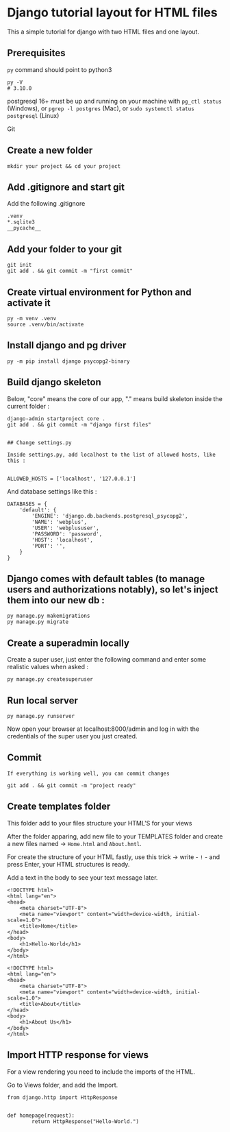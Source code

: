 # Django tutorial layout for HTML files 

This a simple tutorial for django with two HTML files and one layout.

## Prerequisites

`py` command should point to python3

```shell
py -V
# 3.10.0
```

postgresql 16+ must be up and running on your machine with `pg_ctl status` (Windows), or `pgrep -l postgres` (Mac), or `sudo systemctl status postgresql` (Linux)


Git 

## Create a new folder

```shell
mkdir your project && cd your project
```

## Add .gitignore and start git

Add the following .gitignore

```shell
.venv
*.sqlite3
__pycache__
```

## Add your folder to your git 

```shell
git init
git add . && git commit -m "first commit"
```

## Create virtual environment for Python and activate it

```shell
py -m venv .venv
source .venv/bin/activate
```

## Install django and pg driver

```shell
py -m pip install django psycopg2-binary
```

## Build django skeleton

Below, "core" means the core of our app, "." means build skeleton inside the current folder :

```shell
django-admin startproject core .
git add . && git commit -m "django first files"


## Change settings.py

Inside settings.py, add localhost to the list of allowed hosts, like this :


ALLOWED_HOSTS = ['localhost', '127.0.0.1']
```

And database settings like this :

```
DATABASES = {
    'default': {
        'ENGINE': 'django.db.backends.postgresql_psycopg2',
        'NAME': 'webplus',
        'USER': 'webplususer',
        'PASSWORD': 'password',
        'HOST': 'localhost',
        'PORT': '',
    }
}
```


## Django comes with default tables (to manage users and authorizations notably), so let's inject them into our new db :

```
py manage.py makemigrations 
py manage.py migrate 
```

## Create a superadmin locally
Create a super user, just enter the following command and enter some realistic values when asked :

```py manage.py createsuperuser```

## Run local server ##
```
py manage.py runserver
```
Now open your browser at localhost:8000/admin and log in with the credentials of the super user you just created.

## Commit
```
If everything is working well, you can commit changes

git add . && git commit -m "project ready"
```

## Create templates folder

This folder add to your files structure your HTML'S for your views

After the folder apparing, add new file to your TEMPLATES folder and create a new files named -> `Home.html` and `About.hmtl`.

For create the structure of your HTML fastly, use this trick -> write - `!` - and press Enter, your HTML structures is ready.

Add a text in the body to see your text message later.

```
<!DOCTYPE html>
<html lang="en">
<head>
    <meta charset="UTF-8">
    <meta name="viewport" content="width=device-width, initial-scale=1.0">
    <title>Home</title>
</head>
<body>
    <h1>Hello-World</h1>
</body>
</html>
```
```
<!DOCTYPE html>
<html lang="en">
<head>
    <meta charset="UTF-8">
    <meta name="viewport" content="width=device-width, initial-scale=1.0">
    <title>About</title>
</head>
<body>
    <h1>About Us</h1>
</body>
</html>
```

## Import HTTP response for views

For a view rendering you need to include the imports of the HTML.

Go to Views folder, and add the Import.

```
from django.http import HttpResponse


def homepage(request):
        return HttpResponse("Hello-World.")
```
